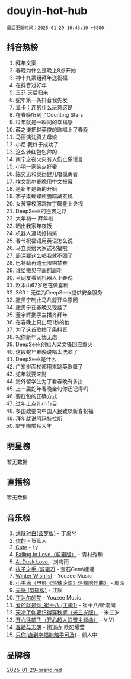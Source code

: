# douyin-hot-hub

`最后更新时间：2025-01-29 10:43:10 +0800`

## 抖音热榜

1. 拜年文案
1. 春晚为什么是晚上8点开始
1. 神十九乘组拜年送祝福
1. 在抖音过好年
1. 王菲 天后归来
1. 蛇年第一条抖音我先发
1. 显卡：连的什么玩意这是
1. 在春晚听到了Counting Stars
1. 过年就是一瞬间的幸福感
1. 薛之谦把赵英俊的歌唱上了春晚
1. 马丽演沈腾丈母娘
1. 小尼 我终于成功了
1. 这么转红包包帅的
1. 南宁之夜火灾有人伤亡系谣言
1. 小明一家笑点好密
1. 陈奕迅和奥运健儿唱孤勇者
1. 埃文凯尔春晚用中文报幕
1. 是新年是新的开始
1. 李子柒蝴蝶翅膀暗藏玄机
1. 女孩穿校服跳拉丁舞登上央视
1. DeepSeek的逆袭之路
1. 大年初一 拜年啦
1. 晒出我家年夜饭
1. 机器人退场好搞笑
1. 春节祝福语用英语怎么说
1. 马立奥给大家送祝福啦
1. 周深要这么唱我就不困了
1. 巴特勒再遭无限期禁赛
1. 谁给撒贝宁画的眉毛
1. 当网友看到机器人上春晚
1. 赵本山67岁还在做喜剧
1. 360：无偿为DeepSeek提供安全服务
1. 撒贝宁制止马凡舒开伞原因
1. 撒贝宁在春晚又现挂了
1. 董宇辉携手主播齐拜年
1. 在春晚上只出现1秒的他
1. 为了这首歌拍了条抖音
1. 祝你新年无忧无虑
1. DeepSeek创始人梁文锋回应爆火
1. 这段蛇年春晚说唱太洗脑了
1. DeepSeek是什么
1. 广东擀面杖都用来跳英歌舞了
1. 蛇年就要来财
1. 海外留学生为了看春晚有多拼
1. 上一届蛇年春晚金句你还记得吗
1. 要红包的正确方式
1. 过年上点儿小节目
1. 多国政要向中国人民致以新春祝福
1. 拜年就说阿玛特拉斯
1. 噼里啪啦拜大年

## 明星榜

暂无数据

## 直播榜

暂无数据

## 音乐榜

1. [消散对白(圆梦版)](https://sf5-hl-cdn-tos.douyinstatic.com/obj/tos-cn-ve-2774/og4jB5I5IizzoZVAAAzWgBMAsMDWoArfwBOiFs) - 丁禹兮
1. [你的](https://sf6-cdn-tos.douyinstatic.com/obj/tos-cn-ve-2774/oYuIeKf42jB7sEV6B2upMdpYAgfrQWj0FeRegh) - 贺仙人
1. [Cute](https://sf5-hl-cdn-tos.douyinstatic.com/obj/tos-cn-ve-2774/o4IbIzHWKAAB4wsS5qMBRiiAlEBGTpQRNfFvuo) - Ly
1. [Falling In Love（剪辑版）](https://sf5-hl-cdn-tos.douyinstatic.com/obj/tos-cn-ve-2774/o8ajpA8zzgBPahbBIO8AcKGBLJezFCRd1wfP9f) - 青村秀和
1. [ At Dusk  Love ](https://sf3-cdn-tos.douyinstatic.com/obj/tos-cn-ve-2774/o8CrpCf5CaYgI4ZrtQgMQAFEfuGqNnRSDQAPBc) - 刘嗨雨
1. [执子之手 (剪辑2)](https://sf6-cdn-tos.douyinstatic.com/obj/tos-cn-ve-2774/oUoZLQjCc31XzqsBnBQUNgeKtYPBcgbFDwtfcu) - 宝石Gem\哩哩
1. [Winter Wishlist](https://sf5-hl-cdn-tos.douyinstatic.com/obj/tos-cn-ve-2774/oIIgUOeamCFCVAzxN6MFRLIBlLGpUqQxeeHrLE) - Youzee Music
1. [小美满（电影《热辣滚烫》热辣陪伴曲）](https://sf5-hl-cdn-tos.douyinstatic.com/obj/tos-cn-ve-2774/o0GAn2lSgfZIDUgtevCGDQYnFg4CwnrBaxbTZL) - 周深
1. [无感 (剪辑版)](https://sf5-hl-cdn-tos.douyinstatic.com/obj/tos-cn-ve-2774/o0eIsUzJBDlQaQFC5OFlgbMEZC1TFYBftOBn6p) - 江辰
1. [丁达尔的梦](https://sf5-hl-cdn-tos.douyinstatic.com/obj/tos-cn-ve-2774/oMU3WirUZBVQkAC9ccG5P2IQirziZM2RTInUY) - Youzee Music
1. [爱的就是你_崔十八 (主歌1)](https://sf5-hl-cdn-tos.douyinstatic.com/obj/tos-cn-ve-2774/oI5BO5DhFZ6UTcNCnZaOCBLtZ7WIMQGfgnXf5E) - 崔十八/听潮阁
1. [天冷了你要记得穿秋裤（米三岁版）](https://sf5-hl-cdn-tos.douyinstatic.com/obj/tos-cn-ve-2774/oQlIwVIDWiZ6BQilAorS7MA0AgCkQDvcZAdm1) - 米三岁
1. [开心往前飞（开心超人联盟主题曲）](https://sf5-hl-cdn-tos.douyinstatic.com/obj/tos-cn-ve-2774/9d8fb7c82cf1421fb93a9fe925275e0a) - VIVI
1. [春娇与志明](https://sf5-hl-cdn-tos.douyinstatic.com/obj/tos-cn-ve-2774/e530d8fceb7044b39707d7f9ff54add1) - 街道办,欧阳耀莹
1. [只你(直到幸福能触手可及)](https://sf5-hl-cdn-tos.douyinstatic.com/obj/tos-cn-ve-2774/o0lBkRDzFTeaVSUz3ZZSCBVtZ5DIMQGfgmEAuE) - 颜人中

## 品牌榜

[2025-01-29-brand.md](2025-01-29-brand.md)
